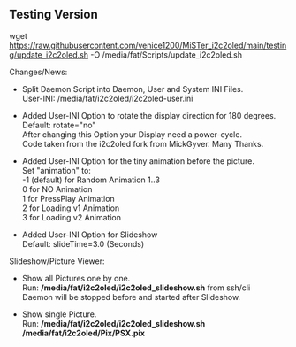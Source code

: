 ## Testing Version  
  
wget https://raw.githubusercontent.com/venice1200/MiSTer_i2c2oled/main/testing/update_i2c2oled.sh -O /media/fat/Scripts/update_i2c2oled.sh  
  
Changes/News:  
* Split Daemon Script into Daemon, User and System INI Files.  
  User-INI: /media/fat/i2c2oled/i2c2oled-user.ini  
  
* Added User-INI Option to rotate the display direction for 180 degrees.  
  Default: rotate="no"  
  After changing this Option your Display need a power-cycle.  
  Code taken from the i2c2oled fork from MickGyver. Many Thanks.  
  
* Added User-INI Option for the tiny animation before the picture.  
  Set "animation" to:  
  -1 (default) for Random Animation 1..3  
  0 for NO Animation  
  1 for PressPlay Animation  
  2 for Loading v1 Animation  
  3 for Loading v2 Animation  
  
* Added User-INI Option for Slideshow  
  Default: slideTime=3.0 (Seconds)  
  
  
Slideshow/Picture Viewer:  
* Show all Pictures one by one.  
  Run: **/media/fat/i2c2oled/i2c2oled_slideshow.sh** from ssh/cli  
  Daemon will be stopped before and started after Slideshow.  
  
* Show single Picture.  
  Run: **/media/fat/i2c2oled/i2c2oled_slideshow.sh /media/fat/i2c2oled/Pix/PSX.pix**  
